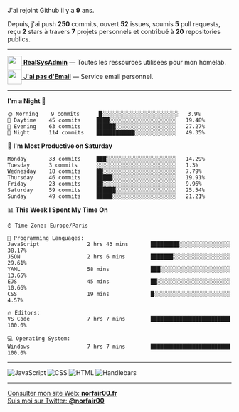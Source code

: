 J'ai rejoint Github il y a **9** ans.

Depuis, j'ai push **250** commits, ouvert **52** issues, soumis **5** pull requests, reçu **2** stars à travers **7** projets personnels et contribué à **20** repositories publics.

---

[<img src="https://avatars2.githubusercontent.com/u/64165263?s=96&v=4" width="32" height="32" align="center"> **RealSysAdmin**](https://github.com/realsysadmin-icu) — Toutes les ressources utilisées pour mon homelab.  
[<img src="https://avatars1.githubusercontent.com/u/65110091?s=96&v=4" width="32" height="32" align="center"> **J'ai pas d'Email**](https://github.com/jaipasdemail) — Service email personnel.  

---

<!--START_SECTION:waka-->
**I'm a Night 🦉** 

```text
🌞 Morning    9 commits      █░░░░░░░░░░░░░░░░░░░░░░░░   3.9% 
🌆 Daytime    45 commits     ████░░░░░░░░░░░░░░░░░░░░░   19.48% 
🌃 Evening    63 commits     ██████░░░░░░░░░░░░░░░░░░░   27.27% 
🌙 Night      114 commits    ████████████░░░░░░░░░░░░░   49.35%

```
📅 **I'm Most Productive on Saturday** 

```text
Monday       33 commits     ███░░░░░░░░░░░░░░░░░░░░░░   14.29% 
Tuesday      3 commits      ░░░░░░░░░░░░░░░░░░░░░░░░░   1.3% 
Wednesday    18 commits     ██░░░░░░░░░░░░░░░░░░░░░░░   7.79% 
Thursday     46 commits     █████░░░░░░░░░░░░░░░░░░░░   19.91% 
Friday       23 commits     ██░░░░░░░░░░░░░░░░░░░░░░░   9.96% 
Saturday     59 commits     ██████░░░░░░░░░░░░░░░░░░░   25.54% 
Sunday       49 commits     █████░░░░░░░░░░░░░░░░░░░░   21.21%

```


📊 **This Week I Spent My Time On** 

```text
⌚︎ Time Zone: Europe/Paris

💬 Programming Languages: 
JavaScript               2 hrs 43 mins       █████████░░░░░░░░░░░░░░░░   38.17% 
JSON                     2 hrs 6 mins        ███████░░░░░░░░░░░░░░░░░░   29.61% 
YAML                     58 mins             ███░░░░░░░░░░░░░░░░░░░░░░   13.65% 
EJS                      45 mins             ██░░░░░░░░░░░░░░░░░░░░░░░   10.66% 
CSS                      19 mins             █░░░░░░░░░░░░░░░░░░░░░░░░   4.57%

🔥 Editors: 
VS Code                  7 hrs 7 mins        █████████████████████████   100.0%

💻 Operating System: 
Windows                  7 hrs 7 mins        █████████████████████████   100.0%

```


<!--END_SECTION:waka-->

---

![JavaScript](https://img.shields.io/static/v1?style=for-the-badge&label=JavaScript&color=555&labelColor=%23f1e05a&message=72.3%25)
![CSS](https://img.shields.io/static/v1?style=for-the-badge&label=CSS&color=555&labelColor=%23563d7c&message=21.1%25)
![HTML](https://img.shields.io/static/v1?style=for-the-badge&label=HTML&color=555&labelColor=%23e34c26&message=4.9%25)
![Handlebars](https://img.shields.io/static/v1?style=for-the-badge&label=Handlebars&color=555&labelColor=%23f7931e&message=1.5%25)

---

[Consulter mon site Web: **norfair00.fr**](https://norfair00.fr/)  
[Suis moi sur Twitter: **@norfair00**](https://twitter.com/norfair00)
